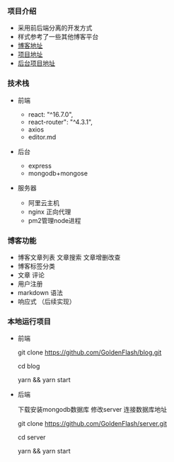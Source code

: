 ### 项目介绍
- 采用前后端分离的开发方式
- 样式参考了一些其他博客平台
- [博客地址](http://101.132.173.11:8080/home/articleList)
- [项目地址](https://github.com/GoldenFlash/blog)
- [后台项目地址](https://github.com/GoldenFlash/server)
### 技术栈
- 前端
	- react: "^16.7.0",
	- react-router": "^4.3.1",
	- axios 
	- editor.md   

- 后台
	- express
	- mongodb+mongose

- 服务器 
	- 阿里云主机
	- nginx 正向代理
	- pm2管理node进程

### 博客功能
 - 博客文章列表 文章搜索 文章增删改查 
 - 博客标签分类
 - 文章 评论 
 - 用户注册 
 - markdown 语法 
 - 响应式 （后续实现）

### 本地运行项目
- 前端

 	git clone https://github.com/GoldenFlash/blog.git

	cd blog

	yarn && yarn start


- 后端

	下载安装mongodb数据库 修改server 连接数据库地址

	git clone https://github.com/GoldenFlash/server.git

	cd server

	yarn && yarn start